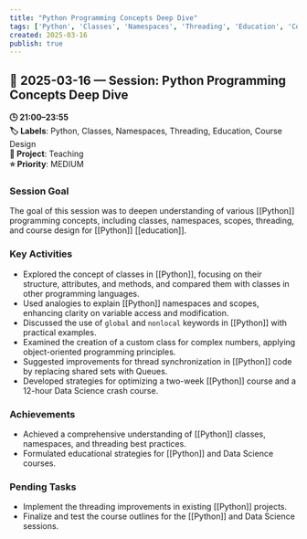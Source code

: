 ```yaml
---
title: "Python Programming Concepts Deep Dive"
tags: ['Python', 'Classes', 'Namespaces', 'Threading', 'Education', 'Course Design']
created: 2025-03-16
publish: true
---
```


## 📅 2025-03-16 — Session: Python Programming Concepts Deep Dive

**🕒 21:00–23:55**  
**🏷️ Labels**: Python, Classes, Namespaces, Threading, Education, Course Design  
**📂 Project**: Teaching  
**⭐ Priority**: MEDIUM  


### Session Goal
The goal of this session was to deepen understanding of various [[Python]] programming concepts, including classes, namespaces, scopes, threading, and course design for [[Python]] [[education]].

### Key Activities
- Explored the concept of classes in [[Python]], focusing on their structure, attributes, and methods, and compared them with classes in other programming languages.
- Used analogies to explain [[Python]] namespaces and scopes, enhancing clarity on variable access and modification.
- Discussed the use of `global` and `nonlocal` keywords in [[Python]] with practical examples.
- Examined the creation of a custom class for complex numbers, applying object-oriented programming principles.
- Suggested improvements for thread synchronization in [[Python]] code by replacing shared sets with Queues.
- Developed strategies for optimizing a two-week [[Python]] course and a 12-hour Data Science crash course.

### Achievements
- Achieved a comprehensive understanding of [[Python]] classes, namespaces, and threading best practices.
- Formulated educational strategies for [[Python]] and Data Science courses.

### Pending Tasks
- Implement the threading improvements in existing [[Python]] projects.
- Finalize and test the course outlines for the [[Python]] and Data Science sessions.
